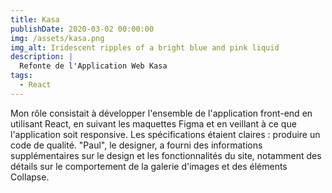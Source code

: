 ```yaml
---
title: Kasa
publishDate: 2020-03-02 00:00:00
img: /assets/kasa.png
img_alt: Iridescent ripples of a bright blue and pink liquid
description: |
  Refonte de l'Application Web Kasa
tags:
  - React
---
```

Mon rôle consistait à développer l'ensemble de l'application front-end en utilisant React, en suivant les maquettes Figma et en veillant à ce que l'application soit responsive. Les spécifications étaient claires : produire un code de qualité.
"Paul", le designer, a fourni des informations supplémentaires sur le design et les fonctionnalités du site, notamment des détails sur le comportement de la galerie d'images et des éléments Collapse.
